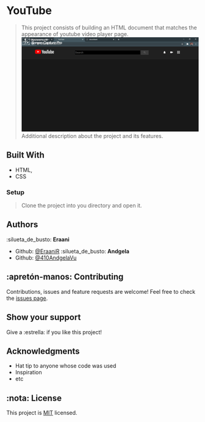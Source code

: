 # YouTube

> This project consists of building an HTML document that matches the appearance of youtube video player page.
> ![screenshot](./navbar-screenshot.png)
> Additional description about the project and its features.

## Built With

- HTML,
- CSS

### Setup

> Clone the project into you directory and open it.

## Authors

:silueta_de_busto: **Eraani**

- Github: [@EraaniR](https://github.com/EraaniR)
  :silueta_de_busto: **Andgela**
- Github: [@410AndgelaVu](https://github.com/410AngelaVu)

## :apretón-manos: Contributing

Contributions, issues and feature requests are welcome!
Feel free to check the [issues page](issues/).

## Show your support

Give a :estrella:️ if you like this project!

## Acknowledgments

- Hat tip to anyone whose code was used
- Inspiration
- etc

## :nota: License

This project is [MIT](lic.url) licensed.
